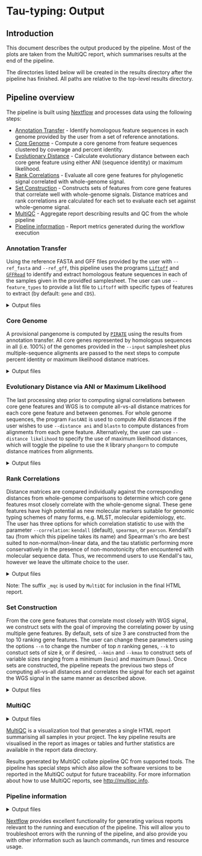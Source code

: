 # Tau-typing: Output

## Introduction

This document describes the output produced by the pipeline. Most of the plots are taken from the MultiQC report, which summarises results at the end of the pipeline.

The directories listed below will be created in the results directory after the pipeline has finished. All paths are relative to the top-level results directory.

## Pipeline overview

The pipeline is built using [Nextflow](https://www.nextflow.io/) and processes data using the following steps:

- [Annotation Transfer](#annotation_transfer) - Identify homologous feature sequences in each genome provided by the user from a set of reference annotations.
- [Core Genome](#core_genome) - Compute a core genome from feature sequences clustered by coverage and percent identity.
- [Evolutionary Distance](#evolutionary_distance) - Calculate evolutionary distance between each core gene feature using either ANI (sequence identity) or maximum likelihood.
- [Rank Correlations](#rank_correlations) - Evaluate all core gene features for phylogenetic signal correlated with whole-genome signal.
- [Set Construction](#set_construction) - Constructs sets of features from core gene features that correlate well with whole-genome signals.  Distance matrices and rank correlations are calculated for each set to evaluate each set against whole-genome signal.
- [MultiQC](#multiqc) - Aggregate report describing results and QC from the whole pipeline
- [Pipeline information](#pipeline-information) - Report metrics generated during the workflow execution


### Annotation Transfer

Using the reference FASTA and GFF files provided by the user with `--ref_fasta` and `--ref_gff`, this pipeline uses the programs [`Liftoff`](https://academic.oup.com/bioinformatics/article/37/12/1639/6035128) and [`GFFRead`](https://github.com/gpertea/gffread) to identify and extract homologous feature sequences in each of the samples given in the providfed samplesheet.  The user can use `--feature_types` to provide a list file to `Liftoff` with specific types of features to extract (by default: `gene` and `CDS`).  

<details markdown="1">
<summary>Output files</summary>

- `liftoff/`: a directory containing a GFF and `unmapped_features` file per genome.
- `gffread/`: a directory containing nucleotide (CDS) FASTA files for all features, one FASTA file per genome.

</details>

### Core Genome

A provisional pangenome is computed by [`PIRATE`](https://academic.oup.com/gigascience/article/8/10/giz119/5584409) using the results from annotation transfer.  All core genes represented by homologous sequences in all (i.e. 100%) of the genomes provided in the `--input` samplesheet plus multiple-sequence aligments are passed to the next steps to compute percent identity or maximum likelihood distance matrices.

<details markdown="1">
<summary>Output files</summary>

- `pirate/`
  - `results/`
    - `feature_sequences`: a directory containing individual FASTA alignments for each analyzed pangenom feature.
    - `pangenome_alignment.fasta`: a FASTA multiple-sequence alignment containing all genes in the the total pangenome analyzed by PIRATE.
    - `core_alignment.fasta`: a FASTA multiple-sequence alignment containing all core genes with homologous sequences found in 100% of the genomes provided.
    - `additional results`: PIRATE produces a plethora of other potentially useful data files which are made available for additional study

</details>

### Evolutionary Distance via ANI or Maximum Likelihood

The last processing step prior to computing signal correlations between core gene features and WGS is to compute all-vs-all distance matrices for each core gene feature and between genomes.  For whole genome sequences, the program `FastANI` is used to compute ANI distances if the user wishes to use `--distance ani` and `blastn` to compute distances from alignments from each gene feature.  Alternatively, the user can use `--distance likelihood` to specify the use of maximum likelihood distances, which will toggle the pipeline to use the `R` library `phangorn` to compute distance matrices from alignments.

<details markdown="1">
<summary>Output files</summary>

- `fastani/`: a directory containing results from `FastANI` used to efficiently compute all-vs-all ANI distance at whole-genome level (only if `--distance` is `ani`).
- `blastn/`: a directory containing results from `blastn` used to compute all-vs-all ANI distance per core gene feature (only if `--distance` is `ani`).
- `phangorn_ml/`: a directory containing results from `R-phangorn` used to compute all-vs-all maximum likelihood distance per core gene feature and WGS(only if `--distance` is `likelihood`).
- `table2matrix/`: a directory containing distance matrices for downstream calculation of rank correlations.
- `nj/`: a directory containing newick-formatted trees computed from each distance matrix.

</details>


### Rank Correlations

Distance matrices are compared individually against the corresponding distances from whole-genome comparisons to determine which core gene features msot closely correlate with the whole-genome signal.  These gene features have high potential as new molecular markers suitable for genomic typing schemes of many forms, e.g. MLST, molecular epidemiology, etc.  The user has three options for which correlation statistic to use with the parameter `--correlation`: `kendall` (default), `spearman`, or `pearson`.  Kendall's tau (from which this pipeline takes its name) and Spearman's rho are best suited to non-normal/non-linear data, and the tau statistic performing more conservatively in the presence of non-monotonicity often encountered with molecular sequence data.  Thus, we recommend users to use Kendall's tau, however we leave the ultimate choice to the user.  

<details markdown="1">
<summary>Output files</summary>

- `correlations/`: a directory containing raw results from computing correlations for each feature.
  - `Histogram_of_Genes_mqc.png`: a PNG image file summarizing the distribution of correlation coefficients for all core gene features.  
- `sorted_correlations/`: a directory containing final (i.e. sorted) csv-formatted output files from collated correlation results.
  - `Sorted_Gene_Correlations_mqc.csv`: CSV collated output from all individual core gene features correlated against WGS.
  - `Sorted_Gene_Set_Correlations_mqc.csv`: CSV collated output from all gene sets correlated against WGS.

</details>

Note: The suffix `_mqc` is used by `MultiQC` for inclusion in the final HTML report.  

### Set Construction

From the core gene features that correlate most closely with WGS signal, we construct sets with the goal of improving the correlating power by using multiple gene features.  By default, sets of size 3 are constructed from the top 10 ranking gene features.  The user can change these parameters using the options `--n` to change the number of top _n_ ranking genes, `--k` to constuct sets of size _k_, or if desired, `--kmin` and `--kmax` to construct sets of variable sizes ranging from a minimum (`kmin`) and maximum (`kmax`).  Once sets are constructed, the pipeline repeats the previous two steps of computing all-vs-all distances and correlates the signal for each set against the WGS signal in the same manner as described above.

<details markdown="1">
<summary>Output files</summary>

- `sets`/`: a directory containing concatenated FASTA files for each constructed set.
  - `Histogram_of_Gene_Sets_mqc.png`: a PNG image file summarizing the distribution of correlation coefficients for all sets.  

</details>

### MultiQC

<details markdown="1">
<summary>Output files</summary>

- `multiqc/`
  - `multiqc_report.html`: a standalone HTML file that can be viewed in your web browser.
  - `multiqc_data/`: directory containing parsed statistics from the different tools used in the pipeline.
  - `multiqc_plots/`: directory containing static images from the report in various formats.

</details>

[MultiQC](http://multiqc.info) is a visualization tool that generates a single HTML report summarising all samples in your project. The key pipeline  results are visualised in the report as images or tables and further statistics are available in the report data directory.

Results generated by MultiQC collate pipeline QC from supported tools. The pipeline has special steps which also allow the software versions to be reported in the MultiQC output for future traceability. For more information about how to use MultiQC reports, see <http://multiqc.info>.

### Pipeline information

<details markdown="1">
<summary>Output files</summary>

- `pipeline_info/`
  - Reports generated by Nextflow: `execution_report.html`, `execution_timeline.html`, `execution_trace.txt` and `pipeline_dag.dot`/`pipeline_dag.svg`.
  - Reports generated by the pipeline: `pipeline_report.html`, `pipeline_report.txt` and `software_versions.yml`. The `pipeline_report*` files will only be present if the `--email` / `--email_on_fail` parameter's are used when running the pipeline.
  - Reformatted samplesheet files used as input to the pipeline: `samplesheet.valid.csv`.

</details>

[Nextflow](https://www.nextflow.io/docs/latest/tracing.html) provides excellent functionality for generating various reports relevant to the running and execution of the pipeline. This will allow you to troubleshoot errors with the running of the pipeline, and also provide you with other information such as launch commands, run times and resource usage.
